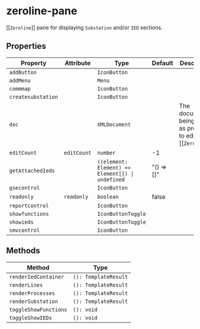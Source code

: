 # zeroline-pane

[[`Zeroline`]] pane for displaying `Substation` and/or `IED` sections.

## Properties

| Property           | Attribute   | Type                                             | Default    | Description                                      |
|--------------------|-------------|--------------------------------------------------|------------|--------------------------------------------------|
| `addButton`        |             | `IconButton`                                     |            |                                                  |
| `addMenu`          |             | `Menu`                                           |            |                                                  |
| `commmap`          |             | `IconButton`                                     |            |                                                  |
| `createsubstation` |             | `IconButton`                                     |            |                                                  |
| `doc`              |             | `XMLDocument`                                    |            | The document being edited as provided to editor by [[`Zeroline`]]. |
| `editCount`        | `editCount` | `number`                                         | -1         |                                                  |
| `getAttachedIeds`  |             | `((element: Element) => Element[]) \| undefined` | "() => []" |                                                  |
| `gsecontrol`       |             | `IconButton`                                     |            |                                                  |
| `readonly`         | `readonly`  | `boolean`                                        | false      |                                                  |
| `reportcontrol`    |             | `IconButton`                                     |            |                                                  |
| `showfunctions`    |             | `IconButtonToggle`                               |            |                                                  |
| `showieds`         |             | `IconButtonToggle`                               |            |                                                  |
| `smvcontrol`       |             | `IconButton`                                     |            |                                                  |

## Methods

| Method                | Type                 |
|-----------------------|----------------------|
| `renderIedContainer`  | `(): TemplateResult` |
| `renderLines`         | `(): TemplateResult` |
| `renderProcesses`     | `(): TemplateResult` |
| `renderSubstation`    | `(): TemplateResult` |
| `toggleShowFunctions` | `(): void`           |
| `toggleShowIEDs`      | `(): void`           |
